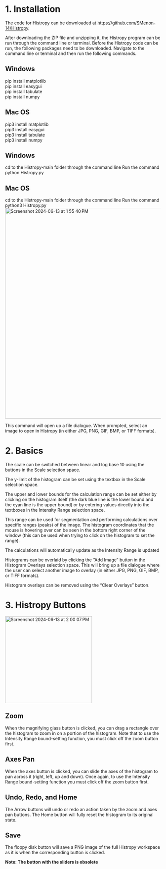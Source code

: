 # **1. Installation**
The code for Histropy can be downloaded at https://github.com/SMenon-14/Histropy.

After downloading the ZIP file and unzipping it, the Histropy program can be run through the command line or terminal. Before the Histropy code can be run, the following packages need to be downloaded. Navigate to the command line or terminal and then run the following commands.

## **Windows**
pip install matplotlib<br />
pip install easygui<br />
pip install tabulate<br />
pip install numpy<br />

## **Mac OS**
pip3 install matplotlib<br />
pip3 install easygui<br />
pip3 install tabulate<br />
pip3 install numpy

## **Windows**
cd to the Histropy-main folder through the command line
Run the command python Histropy.py

## **Mac OS**
cd to the Histropy-main folder through the command line
Run the command python3 Histropy.py
<img width="681" alt="Screenshot 2024-06-13 at 1 55 40 PM" src="https://github.com/SMenon-14/Histropy/assets/96715758/70791984-4c7f-4d66-a69a-a8c12c560c47">

This command will open up a file dialogue. When prompted, select an image to open in Histropy (in either JPG, PNG, GIF, BMP, or TIFF formats). 
# **2. Basics**
The scale can be switched between linear and log base 10 using the buttons in the Scale selection space.

The y-limit of the histogram can be set using the textbox in the Scale selection space. 

The upper and lower bounds for the calculation range can be set either by clicking on the histogram itself (the dark blue line is the lower bound and the cyan line is the upper bound) or by entering values directly into the textboxes in the Intensity Range selection space.

This range can be used for segmentation and performing calculations over specific ranges (peaks) of the image.
The histogram coordinates that the mouse is hovering over can be seen in the bottom right corner of the window (this can be used when trying to click on the histogram to set the range).
 
The calculations will automatically update as the Intensity Range is updated
 
Histograms can be overlaid by clicking the “Add Image” button in the Histogram Overlays selection space. This will bring up a file dialogue where the user can select another image to overlay (in either JPG, PNG, GIF, BMP, or TIFF formats).
 
Histogram overlays can be removed using the “Clear Overlays” button.

# **3. Histropy Buttons**
<img width="281" alt="Screenshot 2024-06-13 at 2 00 07 PM" src="https://github.com/SMenon-14/Histropy/assets/96715758/ea0069f6-f90a-4ef4-9bf5-a7499631b372">

## Zoom
When the magnifying glass button is clicked, you can drag a rectangle over the histogram to zoom in on a portion of the histogram. Note that to use the Intensity Range bound-setting function, you must click off the zoom button first.
## Axes Pan
When the axes button is clicked, you can  slide the axes of the histogram to pan across it (right, left, up and down). Once again, to use the Intensity Range bound-setting function you must click off the zoom button first.
## Undo, Redo, and Home
The Arrow buttons will undo or redo an action taken by the zoom and axes pan buttons. The Home button will fully reset the histogram to its original state. 
## Save
The floppy disk button will save a PNG image of the full Histropy workspace as it is when the corresponding button is clicked.

**Note: The button with the sliders is obsolete**
